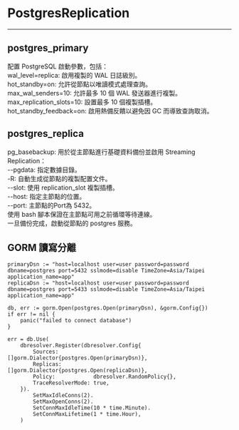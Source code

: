 # PostgresReplication
-----

## postgres_primary
配置 PostgreSQL 啟動參數，包括：  
wal_level=replica: 啟用複製的 WAL 日誌級別。  
hot_standby=on: 允許從節點以唯讀模式處理查詢。  
max_wal_senders=10: 允許最多 10 個 WAL 發送器進行複製。  
max_replication_slots=10: 設置最多 10 個複製插槽。  
hot_standby_feedback=on: 啟用熱備反饋以避免因 GC 而導致查詢取消。  

## postgres_replica  
pg_basebackup: 用於從主節點進行基礎資料備份並啟用 Streaming Replication：  
--pgdata: 指定數據目錄。  
-R: 自動生成從節點的複製配置文件。  
--slot: 使用 replication_slot 複製插槽。  
--host: 指定主節點的位置。  
--port: 主節點的Port為 5432。  
使用 bash 腳本保證在主節點可用之前循環等待連線。  
一旦備份完成，啟動從節點的 postgres 服務。  

## GORM 讀寫分離
```go=
primaryDsn := "host=localhost user=user password=password dbname=postgres port=5432 sslmode=disable TimeZone=Asia/Taipei application_name=app"
replicaDsn := "host=localhost user=user password=password dbname=postgres port=5433 sslmode=disable TimeZone=Asia/Taipei application_name=app"

db, err := gorm.Open(postgres.Open(primaryDsn), &gorm.Config{})
if err != nil {
	panic("failed to connect database")
}

err = db.Use(
	dbresolver.Register(dbresolver.Config{
		Sources:           []gorm.Dialector{postgres.Open(primaryDsn)},
		Replicas:          []gorm.Dialector{postgres.Open(replicaDsn)},
		Policy:            dbresolver.RandomPolicy{},
		TraceResolverMode: true,
	}).
		SetMaxIdleConns(2).
		SetMaxOpenConns(2).
		SetConnMaxIdleTime(10 * time.Minute).
		SetConnMaxLifetime(1 * time.Hour),
	)
```

